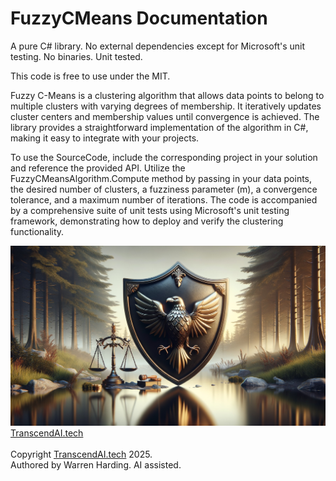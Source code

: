 # FuzzyCMeans Documentation

A pure C# library. No external dependencies except for Microsoft's unit testing. No binaries. Unit tested.

This code is free to use under the MIT.

Fuzzy C-Means is a clustering algorithm that allows data points to belong to multiple clusters with varying degrees of membership. It iteratively updates cluster centers and membership values until convergence is achieved. The library provides a straightforward implementation of the algorithm in C#, making it easy to integrate with your projects.

To use the SourceCode, include the corresponding project in your solution and reference the provided API. Utilize the FuzzyCMeansAlgorithm.Compute method by passing in your data points, the desired number of clusters, a fuzziness parameter (m), a convergence tolerance, and a maximum number of iterations. The code is accompanied by a comprehensive suite of unit tests using Microsoft's unit testing framework, demonstrating how to deploy and verify the clustering functionality.

![AI Image](aiimage.jpg)
[TranscendAI.tech](https://TranscendAI.tech)<br>
<br>
Copyright [TranscendAI.tech](https://TranscendAI.tech) 2025.</br>
Authored by Warren Harding. AI assisted.